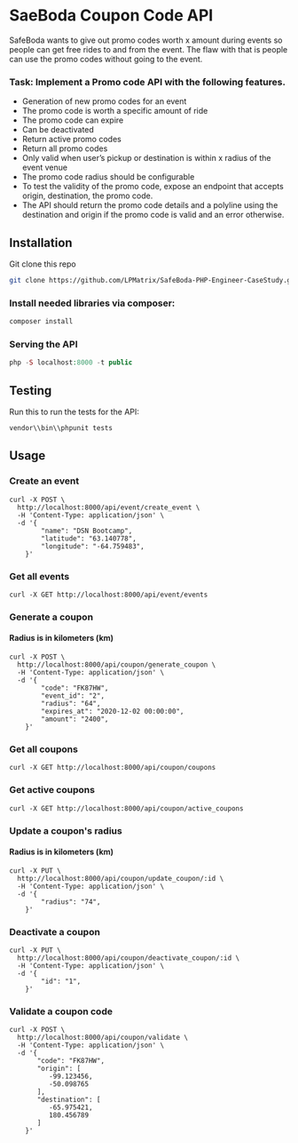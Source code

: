 # SaeBoda Coupon Code API

SafeBoda wants to give out promo codes worth x amount during events so people can get
free rides to and from the event. The flaw with that is people can use the promo codes without
going to the event.

### Task: Implement a Promo code API with the following features.
* Generation of new promo codes for an event
* The promo code is worth a specific amount of ride
* The promo code can expire
* Can be deactivated
* Return active promo codes
* Return all promo codes
* Only valid when user’s pickup or destination is within x radius of the event venue
* The promo code radius should be configurable
* To test the validity of the promo code, expose an endpoint that accepts origin, destination, the promo code.
* The API should return the promo code details and a polyline using the destination and origin if the promo code is valid and an error otherwise.

## Installation
Git clone this repo

```bash
git clone https://github.com/LPMatrix/SafeBoda-PHP-Engineer-CaseStudy.git
````

### Install needed libraries via composer:

```bash
composer install
```

### Serving the API

```php
php -S localhost:8000 -t public
```

## Testing
Run this to run the tests for the API:

```bash
vendor\\bin\\phpunit tests
```

## Usage

### Create an event

``` curl
curl -X POST \
  http://localhost:8000/api/event/create_event \
  -H 'Content-Type: application/json' \
  -d '{
        "name": "DSN Bootcamp",
        "latitude": "63.140778",
        "longitude": "-64.759483",
    }'
```

### Get all events

``` curl
curl -X GET http://localhost:8000/api/event/events
```

### Generate a coupon
#### Radius is in kilometers (km)

``` curl
curl -X POST \
  http://localhost:8000/api/coupon/generate_coupon \
  -H 'Content-Type: application/json' \
  -d '{
        "code": "FK87HW",
        "event_id": "2",
        "radius": "64",
        "expires_at": "2020-12-02 00:00:00",
        "amount": "2400",
    }'
```

### Get all coupons

``` curl
curl -X GET http://localhost:8000/api/coupon/coupons
```

### Get active coupons

``` curl
curl -X GET http://localhost:8000/api/coupon/active_coupons
```

### Update a coupon's radius
#### Radius is in kilometers (km)

``` curl
curl -X PUT \
  http://localhost:8000/api/coupon/update_coupon/:id \
  -H 'Content-Type: application/json' \
  -d '{
        "radius": "74",
    }'
```

### Deactivate a coupon

``` curl
curl -X PUT \
  http://localhost:8000/api/coupon/deactivate_coupon/:id \
  -H 'Content-Type: application/json' \
  -d '{
        "id": "1",
    }'
```

### Validate a coupon code

```curl
curl -X POST \
  http://localhost:8000/api/coupon/validate \
  -H 'Content-Type: application/json' \
  -d '{
       "code": "FK87HW",
       "origin": [
          -99.123456,
          -50.098765
       ],
       "destination": [
          -65.975421,
          180.456789
       ]
    }'
```